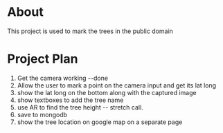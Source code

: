 # About
This project is used to mark the trees in the public domain 

# Project Plan
1. Get the camera working --done 
2. Allow the user to mark a point on the camera input and get its lat long
3. show the lat long on the bottom along with the captured image
4. show textboxes to add the tree name 
5. use AR to find the tree height -- stretch call. 
6. save to mongodb 
7. show the tree location on google map on a separate page
